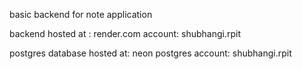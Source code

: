 basic backend for note application

backend hosted at : render.com
account: shubhangi.rpit

postgres database hosted at: neon postgres
account: shubhangi.rpit
